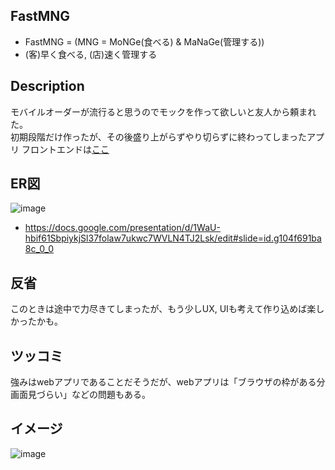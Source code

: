 ## FastMNG
* FastMNG = (MNG = MoNGe(食べる) & MaNaGe(管理する))
* (客)早く食べる, (店)速く管理する

## Description
モバイルオーダーが流行ると思うのでモックを作って欲しいと友人から頼まれた。  
初期段階だけ作ったが、その後盛り上がらずやり切らずに終わってしまったアプリ
フロントエンドは[ここ](https://github.com/shigekato/eatery_manage_frontend)

## ER図
![image](https://user-images.githubusercontent.com/31150623/144195308-db72baae-b38e-4960-adf8-4a6d3adf3762.png)
* https://docs.google.com/presentation/d/1WaU-hbif61SbpiykjSl37folaw7ukwc7WVLN4TJ2Lsk/edit#slide=id.g104f691ba8c_0_0

## 反省
このときは途中で力尽きてしまったが、もう少しUX, UIも考えて作り込めば楽しかったかも。

## ツッコミ
強みはwebアプリであることだそうだが、webアプリは「ブラウザの枠がある分画面見づらい」などの問題もある。

## イメージ
![image](https://user-images.githubusercontent.com/31150623/142143710-36b5a78e-2c9b-43a7-9f41-c28f710301b2.png)
